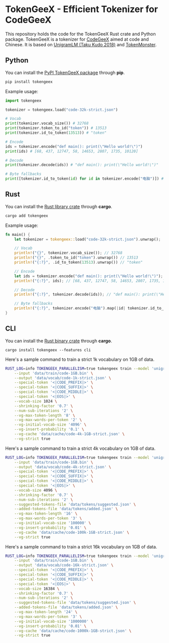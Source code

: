 # TokenGeeX - Efficient Tokenizer for CodeGeeX

This repository holds the code for the TokenGeeX Rust crate and Python package. TokenGeeX is a tokenizer for [CodeGeeX](https://github.com/THUDM/Codegeex2) aimed at code and Chinese. It is based on [UnigramLM (Taku Kudo 2018)](https://arxiv.org/abs/1804.10959) and [TokenMonster](https://github.com/alasdairforsythe/tokenmonster).

## Python

You can install the [PyPI TokenGeeX package](https://pypi.org/project/tokengeex/) through **pip**.

```bash
pip install tokengeex
```

Example usage:

```python
import tokengeex

tokenizer = tokengeex.load("code-32k-strict.json")

# Vocab
print(tokenizer.vocab_size()) # 32768
print(tokenizer.token_to_id("token")) # 13513
print(tokenizer.id_to_token(13513)) # "token"

# Encode
ids = tokenizer.encode("def main(): print(\"Hello world!\")")
print(ids) # [68, 437, 12747, 58, 14653, 2807, 1735, 10120]

# Decode
print(tokenizer.decode(ids)) # "def main(): print(\"Hello world!\")"

# Byte fallbacks
print([tokenizer.id_to_token(id) for id in tokenizer.encode("电脑")]) # ["电", "<0xe8>", "<0x84>", "<0x91>"]
```

## Rust

You can install the [Rust library crate](https://crates.io/crates/tokengeex) through **cargo**.

```bash
cargo add tokengeex
```

Example usage:

```rust
fn main() {
    let tokenizer = tokengeex::load("code-32k-strict.json").unwrap();

    // Vocab
    println!("{}", tokenizer.vocab_size()); // 32768
    println!("{}", .token_to_id("token").unwrap()) // 13513
    println!("{:?}", .id_to_token(13513).unwrap()) // "token"

    // Encode
    let ids = tokenizer.encode("def main(): print(\"Hello world!\")");
    println!("{:?}", ids); // [68, 437, 12747, 58, 14653, 2807, 1735, 10120]

    // Decode
    println!("{:?}", tokenizer.decode(ids)); // "def main(): print(\"Hello world!\")"

    // Byte fallbacks
    println!("{:?}", tokenizer.encode("电脑").map(|id| tokenizer.id_to_token(id))); // ["电", "<0xe8>", "<0x84>", "<0x91>"]
}
```

## CLI

You can install the [Rust binary crate](https://crates.io/crates/tokengeex) through **cargo**.

```
cargo install tokengeex --features cli
```

Here's a sample command to train a strict 1k vocabulary on 1GB of data.

```bash
RUST_LOG=info TOKENGEEX_PARALLELISM=true tokengeex train --model 'unigram' \
    --input 'data/train/code-1GB.bin' \
    --output 'data/vocab/code-1k-strict.json' \
    --special-token '<|CODE_PREFIX|>' \
    --special-token '<|CODE_SUFFIX|>' \
    --special-token '<|CODE_MIDDLE|>' \
    --special-token '<|EOS|>' \
    --vocab-size 1024 \
    --shrinking-factor '0.7' \
    --num-sub-iterations '2' \
    --vg-max-token-length '8' \
    --vg-max-words-per-token '2' \
    --vg-initial-vocab-size '4096' \
    --vg-insert-probability '0.1' \
    --vg-cache 'data/cache/code-4k-1GB-strict.json' \
    --vg-strict true
```

Here's a sample command to train a strict 4k vocabulary on 1GB of data.

```bash
RUST_LOG=info TOKENGEEX_PARALLELISM=true tokengeex train --model 'unigram' \
    --input 'data/train/code-1GB.bin' \
    --output 'data/vocab/code-4k-strict.json' \
    --special-token '<|CODE_PREFIX|>' \
    --special-token '<|CODE_SUFFIX|>' \
    --special-token '<|CODE_MIDDLE|>' \
    --special-token '<|EOS|>' \
    --vocab-size 4096 \
    --shrinking-factor '0.7' \
    --num-sub-iterations '2' \
    --suggested-tokens-file 'data/tokens/suggested.json' \
    --added-tokens-file 'data/tokens/added.json' \
    --vg-max-token-length '16' \
    --vg-max-words-per-token '3' \
    --vg-initial-vocab-size '100000' \
    --vg-insert-probability '0.01' \
    --vg-cache 'data/cache/code-100k-1GB-strict.json' \
    --vg-strict true
```

Here's a sample command to train a strict 16k vocabulary on 1GB of data.

```bash
RUST_LOG=info TOKENGEEX_PARALLELISM=true tokengeex train --model 'unigram' \
    --input 'data/train/code-1GB.bin' \
    --output 'data/vocab/code-16k-strict.json' \
    --special-token '<|CODE_PREFIX|>' \
    --special-token '<|CODE_SUFFIX|>' \
    --special-token '<|CODE_MIDDLE|>' \
    --special-token '<|EOS|>' \
    --vocab-size 16384 \
    --shrinking-factor '0.7' \
    --num-sub-iterations '2' \
    --suggested-tokens-file 'data/tokens/suggested.json' \
    --added-tokens-file 'data/tokens/added.json' \
    --vg-max-token-length '24' \
    --vg-max-words-per-token '3' \
    --vg-initial-vocab-size '1000000' \
    --vg-insert-probability '0.01' \
    --vg-cache 'data/cache/code-1000k-1GB-strict.json' \
    --vg-strict true
```
